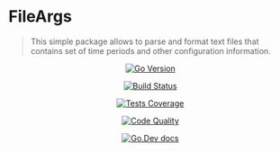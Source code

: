 # FileArgs

> This simple package allows to parse and format text files that contains set of time periods and other configuration information.

<div align="center">
<p>
<a href="#" style="display: inline"> <img alt="Go Version" src="https://img.shields.io/github/go-mod/go-version/parro-it/fileargs?style=flat"></a>

<a href="#" style="display: inline"> <img alt="Build Status" src="https://img.shields.io/github/workflow/status/parro-it/fileargs/Test/master?style=flat"></a>

<a href="#" style="display: inline"> <img  alt="Tests Coverage" src="https://img.shields.io/coveralls/github/parro-it/fileargs/master?style=flat"></a>

<a href="#" style="display: inline"> <img alt="Code Quality" src="https://img.shields.io/codeclimate/maintainability/parro-it/fileargs?style=flat"></a>

<a href="#" style="display: inline"> <img alt="Go.Dev docs" src="https://img.shields.io/badge/go.dev-reference-blue?logo=go&logoColor=white&style=flat"></a>
</p>
</div>